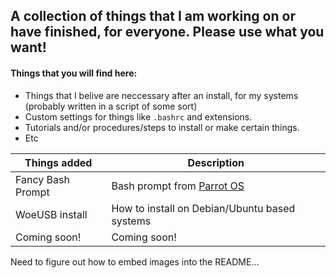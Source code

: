 ## A collection of things that I am working on or have finished, for everyone. Please use what you want!

#### Things that you will find here:
- Things that I belive are neccessary after an install, for my systems (probably written in a script of some sort)
- Custom settings for things like `.bashrc` and extensions.
- Tutorials and/or procedures/steps to install or make certain things.
- Etc




Things added | Description
------------ | -------------
Fancy Bash Prompt| Bash prompt from [Parrot OS](https://parrotlinux.org/)
WoeUSB install | How to install on Debian/Ubuntu based systems
Coming soon!| Coming soon!

Need to figure out how to embed images into the README...
